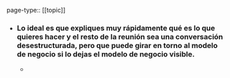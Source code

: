 page-type:: [[topic]]
- ### Lo ideal es que expliques muy rápidamente qué es lo que quieres hacer y el resto de la reunión sea una conversación desestructurada, pero que puede girar en torno al modelo de negocio si lo dejas el modelo de negocio visible.
  - 


